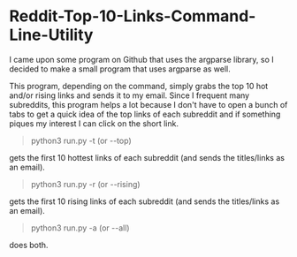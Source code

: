 # Reddit-Top-10-Links-Command-Line-Utility
I came upon some program on Github that uses the argparse library, so I decided to make a small program that uses argparse as well.

This program, depending on the command, simply grabs the top 10 hot and/or rising links and sends it to my email. Since I frequent many subreddits, this program helps a lot because I don't have to open a bunch of tabs to get a quick idea of the top links of each subreddit and if something piques my interest I can click on the short link.

> python3 run.py -t (or --top)

gets the first 10 hottest links of each subreddit (and sends the titles/links as an email).

> python3 run.py -r (or --rising)

gets the first 10 rising links of each subreddit (and sends the titles/links as an email).

> python3 run.py -a (or --all)

does both.
